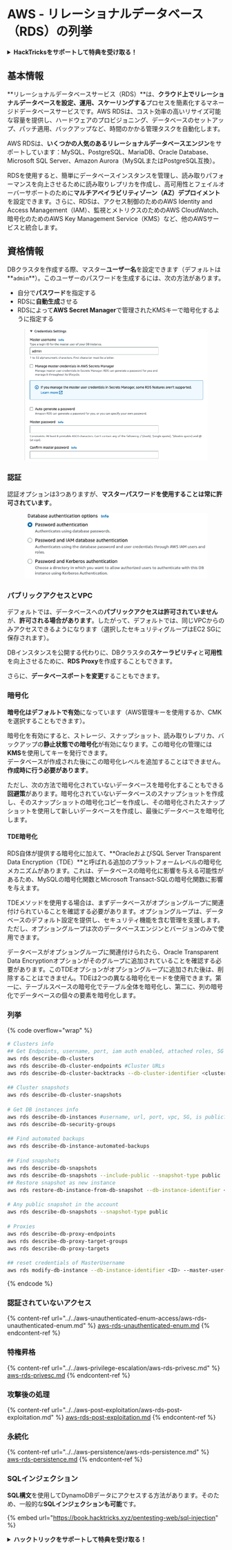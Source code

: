 # AWS - リレーショナルデータベース（RDS）の列挙

<details>

<summary><strong>HackTricksをサポートして特典を受け取る！</strong></summary>

* **HackTricksで会社を宣伝**したい場合や、**最新バージョンのPEASSを入手**したい場合、または**HackTricksをPDFでダウンロード**したい場合は、[**SUBSCRIPTION PLANS**](https://github.com/sponsors/carlospolop)をご確認ください！
* [**公式PEASS＆HackTricksグッズ**](https://peass.creator-spring.com)を手に入れる
* [**The PEASS Family**](https://opensea.io/collection/the-peass-family)を見つけて、独占的な[**NFT**](https://opensea.io/collection/the-peass-family)のコレクションを発見する
* 💬 [**Discordグループ**](https://discord.gg/hRep4RUj7f)または[**Telegramグループ**](https://t.me/peass)に参加するか、**Twitter**でフォローする 🐦 [**@carlospolopm**](https://twitter.com/carlospolopm)
* **ハッキングのトリックを共有するには、**[**HackTricks**](https://github.com/carlospolop/hacktricks)と[**HackTricks Cloud**](https://github.com/carlospolop/hacktricks-cloud)のGitHubリポジトリにPRを提出してください。

</details>

## 基本情報

**リレーショナルデータベースサービス（RDS）**は、**クラウド上でリレーショナルデータベースを設定、運用、スケーリングする**プロセスを簡素化するマネージドデータベースサービスです。AWS RDSは、コスト効率の高いリサイズ可能な容量を提供し、ハードウェアのプロビジョニング、データベースのセットアップ、パッチ適用、バックアップなど、時間のかかる管理タスクを自動化します。

AWS RDSは、**いくつかの人気のあるリレーショナルデータベースエンジン**をサポートしています：MySQL、PostgreSQL、MariaDB、Oracle Database、Microsoft SQL Server、Amazon Aurora（MySQLまたはPostgreSQL互換）。

RDSを使用すると、簡単にデータベースインスタンスを管理し、読み取りパフォーマンスを向上させるために読み取りレプリカを作成し、高可用性とフェイルオーバーサポートのために**マルチアベイラビリティゾーン（AZ）デプロイメント**を設定できます。さらに、RDSは、アクセス制御のためのAWS Identity and Access Management（IAM）、監視とメトリクスのためのAWS CloudWatch、暗号化のためのAWS Key Management Service（KMS）など、他のAWSサービスと統合します。

## 資格情報

DBクラスタを作成する際、マスター**ユーザー名**を設定できます（デフォルトは**`admin`**）。このユーザーのパスワードを生成するには、次の方法があります。

* 自分で**パスワード**を指定する
* RDSに**自動生成**させる
* RDSによって**AWS Secret Manager**で管理されたKMSキーで暗号化するように指定する

<figure><img src="../../../../.gitbook/assets/image (18) (1).png" alt=""><figcaption></figcaption></figure>

### 認証

認証オプションは3つありますが、**マスターパスワードを使用することは常に許可されています**。

<figure><img src="../../../../.gitbook/assets/image (19) (2).png" alt=""><figcaption></figcaption></figure>

### パブリックアクセスとVPC

デフォルトでは、データベースへの**パブリックアクセスは許可されていません**が、**許可される場合があります**。したがって、デフォルトでは、同じVPCからのみアクセスできるようになります（選択したセキュリティグループはEC2 SGに保存されます）。

DBインスタンスを公開する代わりに、DBクラスタの**スケーラビリティ**と**可用性**を向上させるために、**RDS Proxy**を作成することもできます。

さらに、**データベースポートを変更**することもできます。

### 暗号化

**暗号化はデフォルトで有効**になっています（AWS管理キーを使用するか、CMKを選択することもできます）。

暗号化を有効にすると、ストレージ、スナップショット、読み取りレプリカ、バックアップの**静止状態での暗号化**が有効になります。この暗号化の管理には**KMS**を使用してキーを発行できます。\
データベースが作成された後にこの暗号化レベルを追加することはできません。**作成時に行う必要があります**。

ただし、次の方法で暗号化されていないデータベースを暗号化することもできる**回避策**があります。暗号化されていないデータベースのスナップショットを作成し、そのスナップショットの暗号化コピーを作成し、その暗号化されたスナップショットを使用して新しいデータベースを作成し、最後にデータベースを暗号化します。

#### TDE暗号化

RDS自体が提供する暗号化に加えて、**OracleおよびSQL Server Transparent Data Encryption（TDE）**と呼ばれる追加のプラットフォームレベルの暗号化メカニズムがあります。これは、データベースの暗号化に影響を与える可能性があるため、MySQLの暗号化関数とMicrosoft Transact-SQLの暗号化関数に影響を与えます。

TDEメソッドを使用する場合は、まずデータベースがオプショングループに関連付けられていることを確認する必要があります。オプショングループは、データベースのデフォルト設定を提供し、セキュリティ機能を含む管理を支援します。ただし、オプショングループは次のデータベースエンジンとバージョンのみで使用できます。

データベースがオプショングループに関連付けられたら、Oracle Transparent Data Encryptionオプションがそのグループに追加されていることを確認する必要があります。このTDEオプションがオプショングループに追加された後は、削除することはできません。TDEは2つの異なる暗号化モードを使用できます。第一に、テーブルスペースの暗号化でテーブル全体を暗号化し、第二に、列の暗号化でデータベースの個々の要素を暗号化します。

### 列挙

{% code overflow="wrap" %}
```bash
# Clusters info
## Get Endpoints, username, port, iam auth enabled, attached roles, SG
aws rds describe-db-clusters
aws rds describe-db-cluster-endpoints #Cluster URLs
aws rds describe-db-cluster-backtracks --db-cluster-identifier <cluster-name>

## Cluster snapshots
aws rds describe-db-cluster-snapshots

# Get DB instances info
aws rds describe-db-instances #username, url, port, vpc, SG, is public?
aws rds describe-db-security-groups

## Find automated backups
aws rds describe-db-instance-automated-backups

## Find snapshots
aws rds describe-db-snapshots
aws rds describe-db-snapshots --include-public --snapshot-type public
## Restore snapshot as new instance
aws rds restore-db-instance-from-db-snapshot --db-instance-identifier <ID> --db-snapshot-identifier <ID> --availability-zone us-west-2a

# Any public snapshot in the account
aws rds describe-db-snapshots --snapshot-type public

# Proxies
aws rds describe-db-proxy-endpoints
aws rds describe-db-proxy-target-groups
aws rds describe-db-proxy-targets

## reset credentials of MasterUsername
aws rds modify-db-instance --db-instance-identifier <ID> --master-user-password <NewPassword> --apply-immediately
```
{% endcode %}

### 認証されていないアクセス

{% content-ref url="../../aws-unauthenticated-enum-access/aws-rds-unauthenticated-enum.md" %}
[aws-rds-unauthenticated-enum.md](../../aws-unauthenticated-enum-access/aws-rds-unauthenticated-enum.md)
{% endcontent-ref %}

### 特権昇格

{% content-ref url="../../aws-privilege-escalation/aws-rds-privesc.md" %}
[aws-rds-privesc.md](../../aws-privilege-escalation/aws-rds-privesc.md)
{% endcontent-ref %}

### 攻撃後の処理

{% content-ref url="../../aws-post-exploitation/aws-rds-post-exploitation.md" %}
[aws-rds-post-exploitation.md](../../aws-post-exploitation/aws-rds-post-exploitation.md)
{% endcontent-ref %}

### 永続化

{% content-ref url="../../aws-persistence/aws-rds-persistence.md" %}
[aws-rds-persistence.md](../../aws-persistence/aws-rds-persistence.md)
{% endcontent-ref %}

### SQLインジェクション

**SQL構文**を使用してDynamoDBデータにアクセスする方法があります。そのため、一般的な**SQLインジェクションも可能**です。

{% embed url="https://book.hacktricks.xyz/pentesting-web/sql-injection" %}

<details>

<summary><strong>ハックトリックをサポートして特典を受け取る！</strong></summary>

* **HackTricksで会社を宣伝**したい場合や、**最新バージョンのPEASSを入手**したい場合は、[**SUBSCRIPTION PLANS**](https://github.com/sponsors/carlospolop)をチェックしてください！
* [**公式PEASS＆HackTricksグッズ**](https://peass.creator-spring.com)を手に入れる
* [**The PEASS Family**](https://opensea.io/collection/the-peass-family)を見つけて、独占的な[**NFT**](https://opensea.io/collection/the-peass-family)のコレクションを見つける
* 💬 [**Discordグループ**](https://discord.gg/hRep4RUj7f)または[**telegramグループ**](https://t.me/peass)に参加するか、**Twitter** 🐦 [**@carlospolopm**](https://twitter.com/carlospolopm)**をフォローする。**
* **ハッキングのトリックを共有するには、** [**HackTricks**](https://github.com/carlospolop/hacktricks)と[**HackTricks Cloud**](https://github.com/carlospolop/hacktricks-cloud)のGitHubリポジトリにPRを提出してください。

</details>
